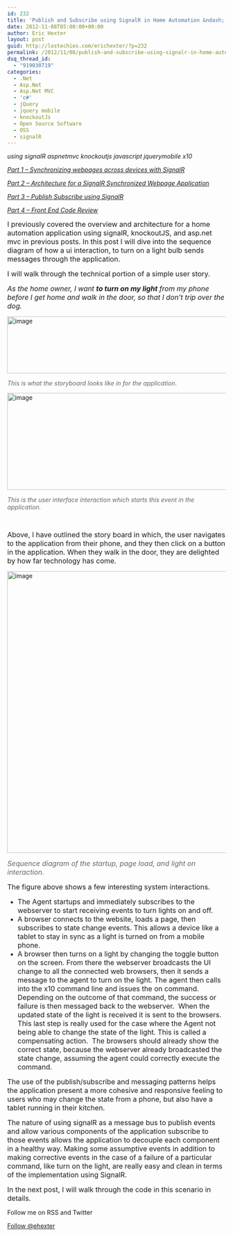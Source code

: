 ```yaml
---
id: 232
title: 'Publish and Subscribe using SignalR in Home Automation &ndash; Part 3'
date: 2012-11-08T05:00:00+00:00
author: Eric Hexter
layout: post
guid: http://lostechies.com/erichexter/?p=232
permalink: /2012/11/08/publish-and-subscribe-using-signalr-in-home-automation-part-3/
dsq_thread_id:
  - "919030719"
categories:
  - .Net
  - Asp.Net
  - Asp.Net MVC
  - 'c#'
  - jQuery
  - jquery mobile
  - knockoutJs
  - Open Source Software
  - OSS
  - signalR
---
```

_using signalR aspnetmvc knockoutjs javascript jquerymobile x10_

_[Part 1 – Synchronizing webpages across devices with SignalR](http://lostechies.com/erichexter/2012/10/30/synchronizing-webpages-across-devices-home-automation/)_
  
_[Part 2 – Architecture for a SignalR Synchronized Webpage Application](http://lostechies.com/erichexter/2012/11/05/architecture-for-a-signalr-synchronized-webpage-application-part-2/)_
  
_[Part 3 – Publish Subscribe using SignalR](http://lostechies.com/erichexter/2012/11/08/publish-and-subscribe-using-signalr-in-home-automation-part-3/)_
  
_[Part 4 – Front End Code Review](http://lostechies.com/erichexter/2012/11/12/code-review-of-a-publishsubscribe-architecture-using-signalr-in-home-automation-part-4/)_

<span style="font-size: medium;">I previously covered the overview and architecture for a home automation application using signalR, knockoutJS, and asp.net mvc in previous posts. In this post I will dive into the sequence diagram of how a ui interaction, to turn on a light bulb sends messages through the application.</span>

<span style="font-size: medium;">I will walk through the technical portion of a simple user story.</span>

_<span style="font-size: medium;">As the home owner, I want <strong>to turn on my light</strong> from my phone before I get home and walk in the door, so that I don’t trip over the dog.</span>_

[<img style="background-image: none; padding-left: 0px; padding-right: 0px; display: inline; padding-top: 0px; border: 0px;" title="image" src="http://lostechies.com/erichexter/files/2012/11/image_thumb2.png" alt="image" width="560" height="131" border="0" />](http://lostechies.com/erichexter/files/2012/11/image2.png)

_<span style="color: #666666;">This is what the storyboard looks like in for the application.</span>_

[<img style="background-image: none; padding-left: 0px; padding-right: 0px; display: inline; padding-top: 0px; border: 0px;" title="image" src="http://lostechies.com/erichexter/files/2012/11/image_thumb3.png" alt="image" width="580" height="223" border="0" />](http://lostechies.com/erichexter/files/2012/11/image3.png)

_<span style="color: #666666;">This is the user interface interaction which starts this event in the application.</span>_

&nbsp;

<span style="font-size: medium;">Above, I have outlined the story board in which, the user navigates to the application from their phone, and they then click on a button in the application. When they walk in the door, they are delighted by how far technology has come.</span>

[<img style="background-image: none; padding-left: 0px; padding-right: 0px; display: inline; padding-top: 0px; border: 0px;" title="image" src="http://lostechies.com/erichexter/files/2012/11/image_thumb4.png" alt="image" width="551" height="648" border="0" />](http://lostechies.com/erichexter/files/2012/11/image4.png)

<span style="color: #666666; font-size: medium;"><em>Sequence diagram of the startup, page load, and light on interaction.</em></span>

<span style="font-size: medium;">The figure above shows a few interesting system interactions. </span>

  * <span style="font-size: medium;">The Agent startups and immediately subscribes to the webserver to start receiving events to turn lights on and off.</span>
  * <span style="font-size: medium;">A browser connects to the website, loads a page, then subscribes to state change events. This allows a device like a tablet to stay in sync as a light is turned on from a mobile phone.</span>
  * <span style="font-size: medium;">A browser then turns on a light by changing the toggle button on the screen. From there the webserver broadcasts the UI change to all the connected web browsers, then it sends a message to the agent to turn on the light. The agent then calls into the x10 command line and issues the on command.  Depending on the outcome of that command, the success or failure is then messaged back to the webserver.  When the updated state of the light is received it is sent to the browsers. This last step is really used for the case where the Agent not being able to change the state of the light. This is called a compensating action.  The browsers should already show the correct state, because the webserver already broadcasted the state change, assuming the agent could correctly execute the command.</span>

<span style="font-size: medium;">The use of the publish/subscribe and messaging patterns helps the application present a more cohesive and responsive feeling to users who may change the state from a phone, but also have a tablet running in their kitchen.</span>

<span style="font-size: medium;">The nature of using signalR as a message bus to publish events and allow various components of the application subscribe to those events allows the application to decouple each component in a healthy way. Making some assumptive events in addition to making corrective events in the case of a failure of a particular command, like turn on the light, are really easy and clean in terms of the implementation using SignalR.</span>

<span style="font-size: medium;">In the next post, I will walk through the code in this scenario in details.</span>

Follow me on RSS and Twitter
  
<a href="https://twitter.com/ehexter" style="float:left;valign:top" class="twitter-follow-button" data-show-count="false" data-size="large">Follow @ehexter</a><a style="float:left" href="http://feeds.feedburner.com/EricHexter" title="Subscribe to my feed" rel="alternate" type="application/rss+xml"><img src="http://www.feedburner.com/fb/images/pub/feed-icon32x32.png" alt="" style="border:0;padding-right:10px" /></a>